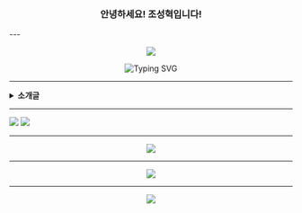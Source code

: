 <h3 align="center">안녕하세요! 조성혁입니다!</h3>
---
<p align="center">
  <img src="https://capsule-render.vercel.app/api?type=waving&color=0:6a11cb,100:2575fc&height=200&section=header&text=Welcome!&fontSize=40&fontAlignY=35&fontAlign=50&fontColor=ffffff&font=Fira+Code&animation=fadeIn" />
</p>


<div align="center">
  <img src="https://readme-typing-svg.demolab.com?font=Bungee+Tint&pause=1000&width=435&lines=-----Yeungnam+University+student-----;~~~~~Studying+coding~~~~~" alt="Typing SVG" />
</div>

---
<details>
<summary><b>소개글</b></summary>

안녕하세요.  
영남대학교 컴퓨터공학과 3학년에 재학 중인 학생입니다.

현재 C++와 JavaScript를 중심으로 개발 공부를 하고 있으며,  
문제를 이해하고 직접 구현해보는 과정을 통해 꾸준히 성장하고 있습니다.

알고리즘 문제 해결과 웹 개발 및 백엔드에 관심이 많고,  
작은 프로젝트라도 직접 만들어보며 경험을 쌓아가는 중입니다.

주로 Visual Studio와 VS Code를 사용하며,  
Git을 활용해 버전 관리를 연습하고 있습니다.

이메일: ftb6676@naver.com

</details>


---
<p>
  <img src="https://img.shields.io/badge/C++-00599C?style=for-the-badge&logo=c%2B%2B&logoColor=white"/>
  <img src="https://img.shields.io/badge/JavaScript-F7DF1E?style=for-the-badge&logo=javascript&logoColor=black"/>
</p>

---
<p align="center">
  <img src="https://github-readme-stats.vercel.app/api?username=yourusername&show_icons=true&theme=tokyonight" />
</p>

---
<p align="center">
  <img src="https://komarev.com/ghpvc/?username=yourusername&color=blue&style=flat-square" />
</p>

---
<p align="center">
  <img src="https://capsule-render.vercel.app/api?type=waving&color=0:6a11cb,100:2575fc&height=200&section=footer&text=Thank+you+for+visit!&fontSize=40&fontAlignY=35&fontAlign=50&fontColor=ffffff&font=Fira+Code&animation=fadeIn" />
</p>
